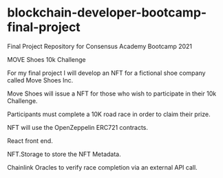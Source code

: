 # blockchain-developer-bootcamp-final-project
Final Project Repository for Consensus Academy Bootcamp 2021

MOVE Shoes 10k Challenge

For my final project I will develop an NFT for a fictional shoe company called Move Shoes Inc.

Move Shoes will issue a NFT for those who wish to participate in their 10k Challenge.  

Participants must complete a 10K road race in order to claim their prize.

NFT will use the OpenZeppelin ERC721 contracts.

React front end.

NFT.Storage to store the NFT Metadata.

Chainlink Oracles to verify race completion via an external API call.

